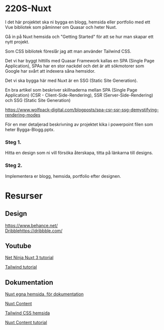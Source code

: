 # 220S-Nuxt

I det här projektet ska ni bygga en blogg, hemsida eller portfolio med ett Vue bibliotek som påminner om Quasar och heter Nuxt.

Gå in på Nuxt hemsida och "Getting Started" för att se hur man skapar ett nytt projekt.

Som CSS bibliotek föreslår jag att man använder Tailwind CSS.

Det vi har byggt hittills med Quasar Framework kallas en SPA (Single Page Application), SPAs har en stor nackdel och det är att
sökmotorer som Google har svårt att indexera såna hemsidor.

Det vi ska bygga här med Nuxt är en SSG (Static Site Generation).

En bra artikel som beskriver skillnaderna mellan SPA (Single Page Application) (CSR - Client-Side-Rendering), SSR (Server-Side-Rendering) och SSG (Static Site Generation)

<a href="https://www.wolfpack-digital.com/blogposts/spa-csr-ssr-ssg-demystifying-rendering-modes">https://www.wolfpack-digital.com/blogposts/spa-csr-ssr-ssg-demystifying-rendering-modes</a>

För en mer detaljerad beskrivning av projektet kika i powerpoint filen som heter Bygga-Blogg.pptx.

### Steg 1.

Hitta en design som ni vill försöka återskapa, titta på länkarna till designs.

### Steg 2.

Implementera er blogg, hemsida, portfolio efter designen.

# Resurser

## Design

<a href="https://www.behance.net/">https://www.behance.net/</a>  
<a href="https://dribbble.com/">Dribble</a>https://dribbble.com/<a>

## Youtube

<a href="https://www.youtube.com/playlist?list=PL4cUxeGkcC9haQlqdCQyYmL_27TesCGPC">Net Ninja Nuxt 3 tutorial</a>

<a href="https://www.youtube.com/watch?v=ft30zcMlFao">Tailwind tutorial</a>

## Dokumentation

<a href="https://nuxt.com/">Nuxt egna hemsida, för dokumentation</a>

<a href="https://content.nuxtjs.org/">Nuxt Content</a>

<a href="https://tailwindcss.com/">Tailwind CSS hemsida<a>

<a href="https://blog.openreplay.com/power-your-blog-with-nuxt-content/">Nuxt Content tutorial</a>
